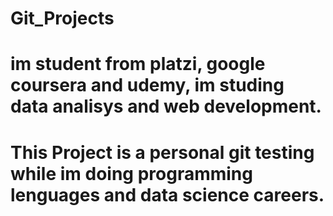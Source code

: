 # Git_Projects
# im student from platzi, google coursera and udemy, im studing data analisys and web development.
# This Project is a personal git testing while im doing programming lenguages and data science careers.
